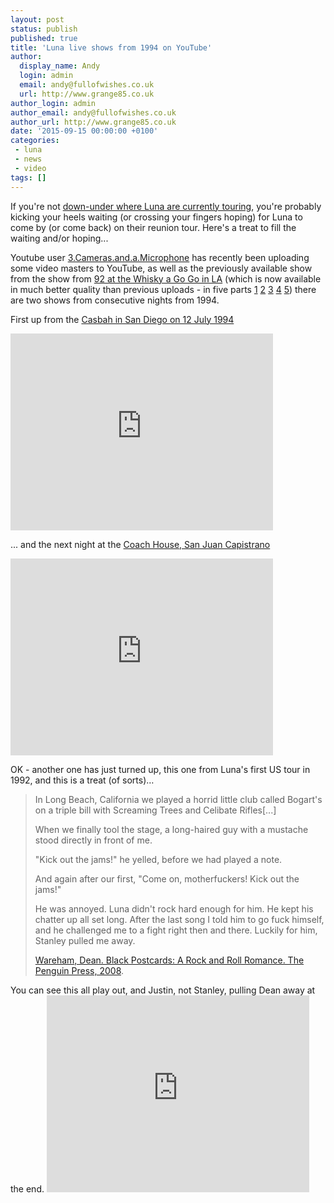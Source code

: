```yaml
---
layout: post
status: publish
published: true
title: 'Luna live shows from 1994 on YouTube'
author:
  display_name: Andy
  login: admin
  email: andy@fullofwishes.co.uk
  url: http://www.grange85.co.uk
author_login: admin
author_email: andy@fullofwishes.co.uk
author_url: http://www.grange85.co.uk
date: '2015-09-15 00:00:00 +0100'
categories:
 - luna
 - news
 - video
tags: []
---
```

<p class="lead"> If you're not <a href="https://www.fullofwishes.co.uk/database/luna/shows/">down-under where Luna are currently touring</a>, you're probably kicking your heels waiting (or crossing your fingers hoping) for Luna to come by (or come back) on their reunion tour. Here's a treat to fill the waiting and/or hoping...</p>

Youtube user [3.Cameras.and.a.Microphone](https://www.youtube.com/channel/UC8tAnV9M2FKiJF2pDbXU0hw) has recently been uploading some video masters to YouTube, as well as the previously available show from the show from [92 at the Whisky a Go Go in LA](https://www.fullofwishes.co.uk/database/luna/shows/1992/1992-11-05-luna-whiskey-a-go-go-los-angeles-ca-usa/) (which is now available in much better quality than previous uploads - in five parts [1](https://www.youtube.com/watch?v=oOzrVW5HUVI) [2](https://www.youtube.com/watch?v=wDEyJV3z2_k) [3](https://www.youtube.com/watch?v=urYEA-3jTe8) [4](https://www.youtube.com/watch?v=1Ldujrgwvlo) [5](https://www.youtube.com/watch?v=ZV65bUtHuFU)) there are two shows from consecutive nights from 1994.

First up from the [Casbah in San Diego on 12 July 1994](https://www.fullofwishes.co.uk/database/luna/shows/1994/1994-07-12-casbah-san-diego-ca-usa/)

<iframe width="420" height="315" src="https://www.youtube.com/embed/ZgR4pBTCdUk" frameborder="0" allowfullscreen></iframe>

... and the next night at the [Coach House, San Juan Capistrano](https://www.fullofwishes.co.uk/database/luna/shows/1994/1994-07-13-luna-coach-house-los-angeles-ca-usa/)

<iframe width="420" height="315" src="https://www.youtube.com/embed/QNq24KG9RUQ" frameborder="0" allowfullscreen></iframe>

<p class="lead" id="2015-09-16-more">OK - another one has just turned up, this one from Luna's first US tour in 1992, and this is a treat (of sorts)&hellip;</p>
<blockquote>
<p>In Long Beach, California we played a horrid little club called Bogart's on a triple bill with Screaming Trees and Celibate Rifles[...]</p>
<p>When we finally tool the stage, a long-haired guy with a mustache stood directly in front of me.</p>
<p>"Kick out the jams!" he yelled, before we had played a note.</p>
<p>And again after our first, "Come on, motherfuckers! Kick out the jams!"</p>
<p>He was annoyed. Luna didn't rock hard enough for him. He kept his chatter up all set long. After the last song I told him to go fuck himself, and he challenged me to a fight right then and there. Luckily for him, Stanley pulled me away.</p>
<footer><a href="http://amzn.to/1YjwWBy">Wareham, Dean. Black Postcards: A Rock and Roll Romance. The Penguin Press, 2008</a>.</footer>
</blockquote>
You can see this all play out, and Justin, not Stanley, pulling Dean away at the end.
<iframe width="420" height="315" src="https://www.youtube.com/embed/P02tq2NpB3s" frameborder="0" allowfullscreen></iframe>
